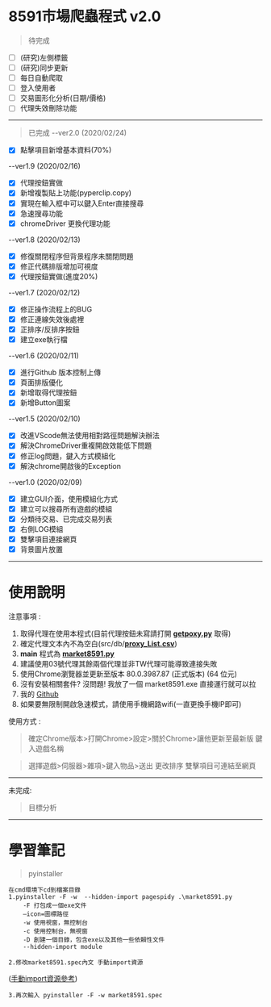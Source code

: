 # 8591市場爬蟲程式 v2.0

>待完成

- [ ] (研究)左側標籤
- [ ] (研究)同步更新
- [ ] 每日自動爬取
- [ ] 登入使用者
- [ ] 交易圖形化分析(日期/價格)
- [ ] 代理失效刪除功能

* * *
>已完成
--ver2.0 (2020/02/24)

- [X] 點擊項目新增基本資料(70%)

--ver1.9 (2020/02/16)

- [X] 代理按鈕實做
- [X] 新增複製貼上功能(pyperclip.copy)
- [X] 實現在輸入框中可以鍵入Enter直接搜尋
- [X] 急速搜尋功能
- [X] chromeDriver 更換代理功能
  
--ver1.8 (2020/02/13)

- [X] 修復關閉程序但背景程序未關閉問題
- [X] 修正代碼排版增加可視度
- [X] 代理按鈕實做(進度20%)

--ver1.7 (2020/02/12)

- [X] 修正操作流程上的BUG
- [X] 修正連線失效後處裡
- [X] 正排序/反排序按鈕
- [X] 建立exe執行檔

--ver1.6 (2020/02/11)

- [X] 進行Github 版本控制上傳
- [X] 頁面排版優化
- [X] 新增取得代理按鈕
- [X] 新增Button圖案

--ver1.5 (2020/02/10)

- [X] 改進VScode無法使用相對路徑問題解決辦法
- [X] 解決ChromeDriver重複開啟效能低下問題
- [x] 修正log問題，鍵入方式模組化
- [X] 解決chrome開啟後的Exception

--ver1.0 (2020/02/09)

- [x] 建立GUI介面，使用模組化方式
- [x] 建立可以搜尋所有遊戲的模組
- [x] 分類待交易、已完成交易列表
- [X] 右側LOG模組
- [X] 雙擊項目連接網頁
- [X] 背景圖片放置

* * *

# 使用說明

注意事項 :

1. 取得代理在使用本程式(目前代理按鈕未寫請打開 [__getpoxy.py__](getpoxy.py) 取得)
2. 確定代理文本內不為空白(src/db/[__proxy_List.csv__](src/db))
3. __main__ 程式為 [__market8591.py__](market8591.py)
4. 建議使用03號代理其餘兩個代理並非TW代理可能導致連接失敗
5. 使用Chrome瀏覽器並更新至版本 80.0.3987.87 (正式版本) (64 位元)
6. 沒有安裝相關套件? 沒問題! 我放了一個 market8591.exe 直接運行就可以拉
7. 我的 [Github](https://github.com/poliyka/mk85.git)
8. 如果要無限制開啟急速模式，請使用手機網路wifi(一直更換手機IP即可)

使用方式 :

>確定Chrome版本>打開Chrome>設定>關於Chrome>讓他更新至最新版
>鍵入遊戲名稱
<!-- ![image](src/image/bg.jpg) -->
>選擇遊戲>伺服器>雜項>鍵入物品>送出
>更改排序
>雙擊項目可連結至網頁

* * *
未完成:

>目標分析

* * *

# 學習筆記

>pyinstaller

    在cmd環境下cd到檔案目錄
    1.pyinstaller -F -w  --hidden-import pagespidy .\market8591.py
        -F 打包成一個exe文件
        –icon=圖標路徑
        -w 使用視窗，無控制台
        -c 使用控制台，無視窗
        -D 創建一個目錄，包含exe以及其他一些依賴性文件
        --hidden-import module

    2.修改market8591.spec內文 手動import資源
([手動import資源參考](https://codingdailyblog.wordpress.com/2018/03/24/python-pyinstaller%E6%89%93%E5%8C%85exe%E4%B8%80%E4%BD%B5%E5%8C%85%E5%90%AB%E7%85%A7%E7%89%87%E6%AA%94%E6%8A%80%E5%B7%A7/))

    3.再次輸入 pyinstaller -F -w market8591.spec
